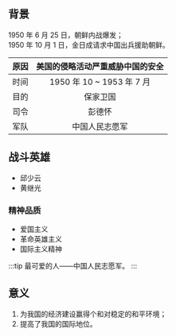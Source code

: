 ## 背景

1950 年 6 月 25 日，朝鲜内战爆发；  
1950 年 10 月 1 日，金日成请求中国出兵援助朝鲜。

| 原因 | 美国的侵略活动严重威胁中国的安全 |
| :--: | :------------------------------: |
| 时间 |    1950 年 10 ~ 1953 年 7 月     |
| 目的 |             保家卫国             |
| 司令 |              彭德怀              |
| 军队 |          中国人民志愿军          |

## 战斗英雄

- 邱少云
- 黄继光

### 精神品质

- 爱国主义
- 革命英雄主义
- 国际主义精神

:::tip
最可爱的人——中国人民志愿军。
:::

## 意义

1. 为我国的经济建设赢得个和对稳定的和平环境；
2. 提高了我国的国际地位。
